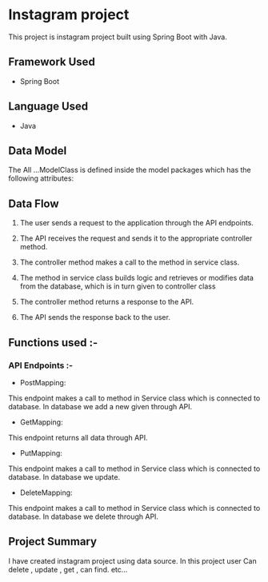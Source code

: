 # Instagram project
This project is instagram project built using Spring Boot with Java.



## Framework Used
* Spring Boot



## Language Used
* Java



## Data Model

The All ...ModelClass  is defined inside the model packages which has the following attributes:
   
  

## Data Flow

1. The user sends a request to the application through the API endpoints.
2. The API receives the request and sends it to the appropriate controller method.
3. The controller method makes a call to the method in service class.

4. The method in service class builds logic and retrieves or modifies data from the database, which is in turn given to controller class
5. The controller method returns a response to the API.
6. The API sends the response back to the user.



## Functions used :-

### API Endpoints :-


* PostMapping:

This endpoint makes a call to method in Service class which is connected to database. In database we add a new given through API.


* GetMapping: 

This endpoint returns all data through API.


* PutMapping: 

This endpoint makes a call to method in Service class which is connected to database. In database we update.


* DeleteMapping: 

This endpoint makes a call to method in Service class which is connected to database. In database we delete through API.



## Project Summary

I have created instagram project using data source. In this project user  Can delete , update , get ,  can find. etc...

